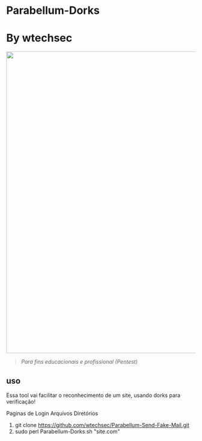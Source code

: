 # Parabellum-Dorks

# By wtechsec


<img src="https://github.com/wtechsec/Parabellum-Dorks/blob/main/Dorks.png" width="800px" height="auto">


> *Para fins educacionais e profissional (Pentest)* 



## uso

Essa tool vai facilitar o reconhecimento de um site, usando dorks para verificação!

Paginas de Login
Arquivos 
Diretórios

1. git clone https://github.com/wtechsec/Parabellum-Send-Fake-Mail.git
2. sudo perl Parabellum-Dorks.sh "site.com"




